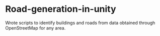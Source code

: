 # Road-generation-in-unity
Wrote scripts to identify buildings and roads from data obtained through OpenStreetMap for any area.
